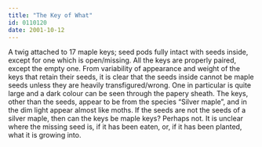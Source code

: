 ```yaml
---
title: "The Key of What"
id: 0110120
date: 2001-10-12
---
```


A twig attached to 17 maple keys; seed pods fully intact with seeds inside, except for one which is open/missing. All the keys are properly paired, except the empty one. From variability of appearance and weight of the keys that retain their seeds, it is clear that the seeds inside cannot be maple seeds unless they are heavily transfigured/wrong. One in particular is quite large and a dark colour can be seen through the papery sheath. The keys, other than the seeds, appear to be from the species “Silver maple”, and in the dim light appear almost like moths. If the seeds are not the seeds of a silver maple, then can the keys be maple keys? Perhaps not. It is unclear where the missing seed is, if it has been eaten, or, if it has been planted, what it is growing into.